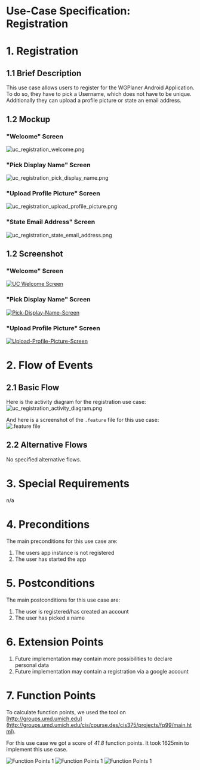 # Use-Case Specification: Registration

# 1. Registration

## 1.1 Brief Description
This use case allows users to register for the WGPlaner Android Application. To do so, they have to pick a Username, which does not have to be unique. Additionally they can upload a profile picture or state an email address.

## 1.2 Mockup
### "Welcome" Screen
![uc_registration_welcome.png](../Mockups/uc_registration_welcome.png "Welcome-Screen") 
### "Pick Display Name" Screen
![uc_registration_pick_display_name.png](../Mockups/uc_registration_pick_display_name.png "Pick-Display-Name-Screen")
### "Upload Profile Picture" Screen
![uc_registration_upload_profile_picture.png](../Mockups/uc_registration_upload_profile_picture.png "Upload-Profile-Picture-Screen")
### "State Email Address" Screen
![uc_registration_state_email_address.png](../Mockups/uc_registration_state_email_address.png "State-EMail-Address-Screen")

## 1.2 Screenshot
### "Welcome" Screen
[![UC Welcome Screen](../Screenshots/uc_registration_welcome_200px.png)](../Screenshots/uc_registration_welcome.png)

### "Pick Display Name" Screen
[![Pick-Display-Name-Screen](../Screenshots/uc_registration_pick_display_name_200px.png)](../Screenshots/uc_registration_pick_display_name.png)

### "Upload Profile Picture" Screen
[![Upload-Profile-Picture-Screen](../Screenshots/uc_registration_upload_profile_picture_200px.png)](../Screenshots/uc_registration_upload_profile_picture.png)

# 2. Flow of Events

## 2.1 Basic Flow
Here is the activity diagram for the registration use case:
![uc_registration_activity_diagram.png](../ActivityDiagrams/uc_registration_activity_diagram.png "Activity Diagram for use case Registration")

And here is a screenshot of the `.feature` file for this use case:
![.feature file](./FeatureFiles/feature_file_registration.png)

## 2.2 Alternative Flows

No specified alternative flows.

# 3. Special Requirements
n/a

# 4. Preconditions

The main preconditions for this use case are:
1. The users app instance is not registered
2. The user has started the app

# 5. Postconditions

The main postconditions for this use case are:
1. The user is registered/has created an account
2. The user has picked a name

# 6. Extension Points

1. Future implementation may contain more possibilities to declare personal data
2. Future implementation may contain a registration via a google account

# 7. Function Points
To calculate function points, we used the tool on [http://groups.umd.umich.edu](http://groups.umd.umich.edu/cis/course.des/cis375/projects/fp99/main.html).

For this use case we got a score of *41.8* function points. It took 1625min to implement this use case.

![Function Points 1](../FunctionPoints/Registration_1.jpg)
![Function Points 1](../FunctionPoints/Registration_2.jpg)
![Function Points 1](../FunctionPoints/Registration_3.jpg)
